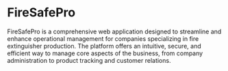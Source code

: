 # FireSafePro
FireSafePro is a comprehensive web application designed to streamline and enhance operational management for companies specializing in fire extinguisher production. The platform offers an intuitive, secure, and efficient way to manage core aspects of the business, from company administration to product tracking and customer relations. 

